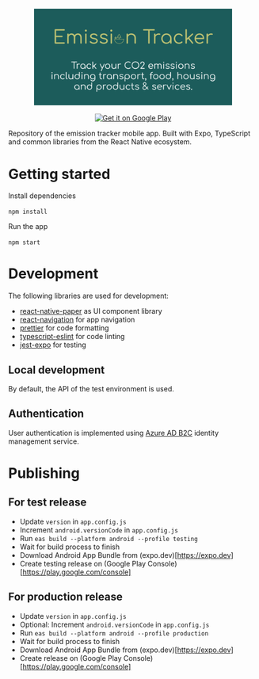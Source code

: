 <p align="center">
  <img width="400px" src="https://github.com/BassT/emission-tracker-app/blob/master/assets/google%20play%20store%20listing/feature%20graphic.png">
</p>

<p align="center">
  <a href='https://play.google.com/store/apps/details?id=de.strangeloop.emissiontracker&utm_source=github&utm_campaign=emission-tracker-app&pcampaignid=pcampaignidMKT-Other-global-all-co-prtnr-py-PartBadge-Mar2515-1'>
    <img alt='Get it on Google Play' width="200px" src='https://play.google.com/intl/en_us/badges/static/images/badges/en_badge_web_generic.png'/>
  </a>
</p>

Repository of the emission tracker mobile app. Built with Expo, TypeScript and common libraries from the React Native ecosystem.

# Getting started

Install dependencies

`npm install`

Run the app

`npm start`

# Development

The following libraries are used for development:

- [react-native-paper](https://github.com/callstack/react-native-paper) as UI component library
- [react-navigation](https://github.com/react-navigation/react-navigation) for app navigation
- [prettier](https://github.com/prettier/prettier) for code formatting
- [typescript-eslint](https://github.com/typescript-eslint/typescript-eslint) for code linting
- [jest-expo](https://github.com/expo/expo/tree/main/packages/jest-expo) for testing

## Local development

By default, the API of the test environment is used.

## Authentication

User authentication is implemented using [Azure AD B2C](https://docs.microsoft.com/en-us/azure/active-directory-b2c/) identity management service.

# Publishing

## For test release

- Update `version` in `app.config.js`
- Increment `android.versionCode` in `app.config.js`
- Run `eas build --platform android --profile testing`
- Wait for build process to finish
- Download Android App Bundle from (expo.dev)[https://expo.dev]
- Create testing release on (Google Play Console)[https://play.google.com/console]

## For production release

- Update `version` in `app.config.js`
- Optional: Increment `android.versionCode` in `app.config.js`
- Run `eas build --platform android --profile production`
- Wait for build process to finish
- Download Android App Bundle from (expo.dev)[https://expo.dev]
- Create release on (Google Play Console)[https://play.google.com/console]
